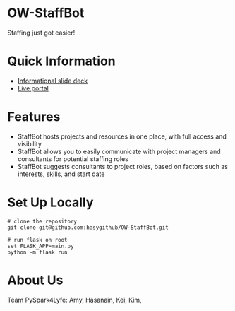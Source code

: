 # OW-StaffBot #

Staffing just got easier!

# Quick Information #

- [Informational slide deck](info.pdf)
- [Live portal](http://ec2-52-14-247-241.us-east-2.compute.amazonaws.com:5000/)

# Features #

- StaffBot hosts projects and resources in one place, with full access and visibility
- StaffBot allows you to easily communicate with project managers and consultants for potential staffing roles
- StaffBot suggests consultants to project roles, based on factors such as interests, skills, and start date

# Set Up Locally #

```
# clone the repository
git clone git@github.com:hasygithub/OW-StaffBot.git

# run flask on root
set FLASK_APP=main.py
python -m flask run
```

# About Us #

Team PySpark4Lyfe: Amy, Hasanain, Kei, Kim,